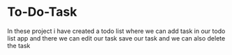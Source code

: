 # To-Do-Task
In these project i have created a todo list where we can add task in our todo list app and there we can edit our task save our task and we can also delete the task
